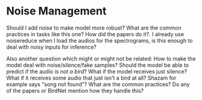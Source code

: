 # Noise Management

Should I add noise to make model more robust? What are the common practices in tasks like this one? How did the papers do it?. I already use noisereduce when I load the audios for the spectrograms, is this enough to deal with noisy inputs for inference?

Also another question which might or might not be related: How to make the model deal with noise/silence/fake samples? Should the model be able to predict if the audio is *not a bird*? What if the model receives just silence? What if it receives some audio that just isn't a bird at all? Shazam for example says "song not found"? What are the common practices? Do any of the papers or BirdNet mention how they handle this?
